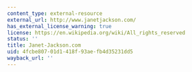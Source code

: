 ```yaml
---
content_type: external-resource
external_url: http://www.janetjackson.com/
has_external_license_warning: true
license: https://en.wikipedia.org/wiki/All_rights_reserved
status: ''
title: Janet-Jackson.com
uid: 4fcbe807-01d1-418f-93ae-fb4d35231dd5
wayback_url: ''
---
```

